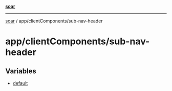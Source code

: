 [**soar**](../../../README.md)

***

[soar](../../../modules.md) / app/clientComponents/sub-nav-header

# app/clientComponents/sub-nav-header

## Variables

- [default](variables/default.md)
